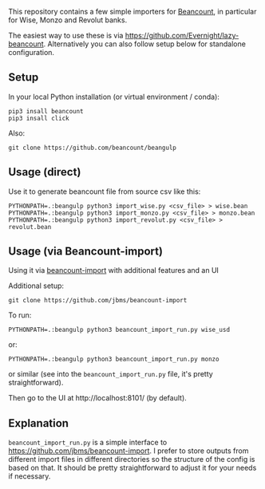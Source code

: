 This repository contains a few simple importers for [Beancount](https://github.com/beancount/beancount), in particular for Wise, Monzo and Revolut banks.

The easiest way to use these is via https://github.com/Evernight/lazy-beancount. 
Alternatively you can also follow setup below for standalone configuration.

## Setup
In your local Python installation (or virtual environment / conda):

    pip3 insall beancount
    pip3 insall click

Also:

    git clone https://github.com/beancount/beangulp

## Usage (direct)
Use it to generate beancount file from source csv like this:

    PYTHONPATH=.:beangulp python3 import_wise.py <csv_file> > wise.bean
    PYTHONPATH=.:beangulp python3 import_monzo.py <csv_file> > monzo.bean
    PYTHONPATH=.:beangulp python3 import_revolut.py <csv_file> > revolut.bean

## Usage (via Beancount-import)
Using it via [beancount-import](https://github.com/jbms/beancount-import) with additional features and an UI

Additional setup:

    git clone https://github.com/jbms/beancount-import

To run: 

    PYTHONPATH=.:beangulp python3 beancount_import_run.py wise_usd

or:

    PYTHONPATH=.:beangulp python3 beancount_import_run.py monzo

or similar (see into the ```beancount_import_run.py``` file, it's pretty straightforward).

Then go to the UI at http://localhost:8101/ (by default).

## Explanation
``beancount_import_run.py`` is a simple interface to https://github.com/jbms/beancount-import. I prefer to store outputs from different import files in different directories so the structure of the config is based on that.
It should be pretty straightforward to adjust it for your needs if necessary.
